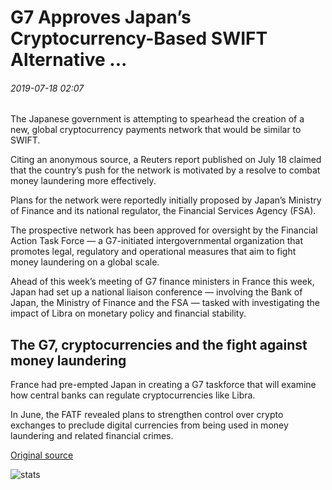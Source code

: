 # G7 Approves Japan’s Cryptocurrency-Based SWIFT Alternative ...

###### 2019-07-18 02:07

The Japanese government is attempting to spearhead the creation of a new, global cryptocurrency payments network that would be similar to SWIFT.

Citing an anonymous source, a Reuters report published on July 18 claimed that the country’s push for the network is motivated by a resolve to combat money laundering more effectively.

Plans for the network were reportedly initially proposed by Japan’s Ministry of Finance and its national regulator, the Financial Services Agency (FSA).

The prospective network has been approved for oversight by the Financial Action Task Force — a G7-initiated intergovernmental organization that promotes legal, regulatory and operational measures that aim to fight money laundering on a global scale.

Ahead of this week’s meeting of G7 finance ministers in France this week, Japan had set up a national liaison conference — involving the Bank of Japan, the Ministry of Finance and the FSA — tasked with investigating the impact of Libra on monetary policy and financial stability.

## The G7, cryptocurrencies and the fight against money laundering

France had pre-empted Japan in creating a G7 taskforce that will examine how central banks can regulate cryptocurrencies like Libra.

In June, the FATF revealed plans to strengthen control over crypto exchanges to preclude digital currencies from being used in money laundering and related financial crimes.

[Original source](https://cointelegraph.com/news/g7-approves-japans-cryptocurrency-based-swift-alternative)

![stats](https://c.statcounter.com/11760860/0/a89fa40b/1/ "stats")